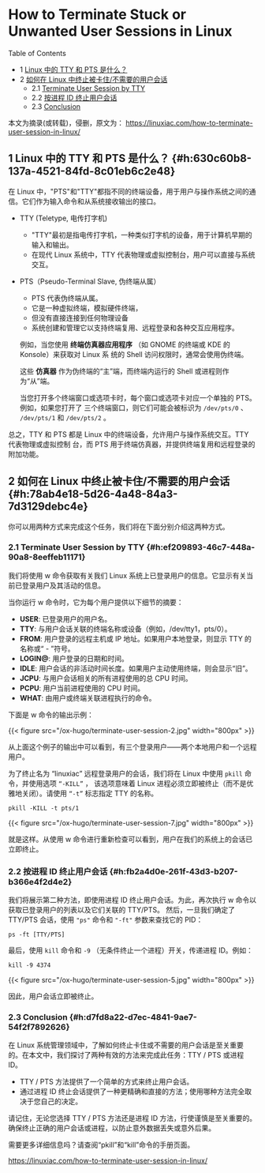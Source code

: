 # How to Terminate Stuck or Unwanted User Sessions in Linux


<div class="ox-hugo-toc toc has-section-numbers">

<div class="heading">Table of Contents</div>

- <span class="section-num">1</span> [Linux 中的 TTY 和 PTS 是什么？](#h:630c60b8-137a-4521-84fd-8c01eb6c2e48)
- <span class="section-num">2</span> [如何在 Linux 中终止被卡住/不需要的用户会话](#h:78ab4e18-5d26-4a48-84a3-7d3129debc4e)
    - <span class="section-num">2.1</span> [Terminate User Session by TTY](#h:ef209893-46c7-448a-90a8-8eeffeb11171)
    - <span class="section-num">2.2</span> [按进程 ID 终止用户会话](#h:fb2a4d0e-261f-43d3-b207-b366e4f2d4e2)
    - <span class="section-num">2.3</span> [Conclusion](#h:d7fd8a22-d7ec-4841-9ae7-54f2f7892626)

</div>
<!--endtoc-->


本文为摘录(或转载)，侵删，原文为： https://linuxiac.com/how-to-terminate-user-session-in-linux/



## <span class="section-num">1</span> Linux 中的 TTY 和 PTS 是什么？ {#h:630c60b8-137a-4521-84fd-8c01eb6c2e48}

在 Linux 中，"PTS"和"TTY"都指不同的终端设备，用于用户与操作系统之间的通信。它们作为输入命令和从系统接收输出的接口。

-   TTY (Teletype, 电传打字机)
    -   "TTY"最初是指电传打字机，一种类似打字机的设备，用于计算机早期的输入和输出。
    -   在现代 Linux 系统中，TTY 代表物理或虚拟控制台，用户可以直接与系统交互。

-   PTS（Pseudo-Terminal Slave, 伪终端从属）

    -   PTS 代表伪终端从属。
    -   它是一种虚拟终端，模拟硬件终端，
    -   但没有直接连接到任何物理设备
    -   系统创建和管理它以支持终端复用、远程登录和各种交互应用程序。

    例如，当您使用 **终端仿真器应用程序** （如 GNOME 的终端或 KDE 的 Konsole）来获取对 Linux 系
    统的 Shell 访问权限时，通常会使用伪终端。

    这些 **仿真器** 作为伪终端的“主”端，而终端内运行的 Shell 或进程则作为“从”端。

    当您打开多个终端窗口或选项卡时，每个窗口或选项卡对应一个单独的 PTS。例如，如果您打开了
    三个终端窗口，则它们可能会被标识为 `/dev/pts/0` 、 `/dev/pts/1` 和 `/dev/pts/2` 。

总之，TTY 和 PTS 都是 Linux 中的终端设备，允许用户与操作系统交互。TTY 代表物理或虚拟控制
台，而 PTS 用于终端仿真器，并提供终端复用和远程登录的附加功能。


## <span class="section-num">2</span> 如何在 Linux 中终止被卡住/不需要的用户会话 {#h:78ab4e18-5d26-4a48-84a3-7d3129debc4e}

你可以用两种方式来完成这个任务，我们将在下面分别介绍这两种方式。


### <span class="section-num">2.1</span> Terminate User Session by TTY {#h:ef209893-46c7-448a-90a8-8eeffeb11171}

我们将使用 w 命令获取有关我们 Linux 系统上已登录用户的信息。它显示有关当前已登录用户及其活动的信息。

当你运行 w 命令时，它为每个用户提供以下细节的摘要：

-   **USER**: 已登录用户的用户名。
-   **TTY**: 与用户会话关联的终端名称或设备（例如，/dev/tty1，pts/0）。
-   **FROM**: 用户登录的远程主机或 IP 地址。如果用户本地登录，则显示 TTY 的名称或“ - ”符号。
-   **LOGIN@**: 用户登录的日期和时间。
-   **IDLE**: 用户会话的非活动时间长度。如果用户主动使用终端，则会显示“旧”。
-   **JCPU**: 与用户会话相关的所有进程使用的总 CPU 时间。
-   **PCPU**: 用户当前进程使用的 CPU 时间。
-   **WHAT**: 由用户或终端关联进程执行的命令。

下面是 w 命令的输出示例：

{{< figure src="/ox-hugo/terminate-user-session-2.jpg" width="800px" >}}

从上面这个例子的输出中可以看到，有三个登录用户——两个本地用户和一个远程用户。

为了终止名为 “linuxiac” 远程登录用户的会话，我们将在 Linux 中使用 `pkill` 命令，并使用选项 `“-KILL”` ，
该选项意味着 Linux 进程必须立即被终止（而不是优雅地关闭）。请使用 `“-t”` 标志指定 TTY 的名称。

`pkill -KILL -t pts/1`

{{< figure src="/ox-hugo/terminate-user-session-7.jpg" width="800px" >}}

就是这样。从使用 w 命令进行重新检查可以看到，用户在我们的系统上的会话已立即终止。


### <span class="section-num">2.2</span> 按进程 ID 终止用户会话 {#h:fb2a4d0e-261f-43d3-b207-b366e4f2d4e2}

我们将展示第二种方法，即使用进程 ID 终止用户会话。为此，再次执行 w 命令以获取已登录用户的列表以及它们关联的 TTY/PTS。
然后，一旦我们确定了 TTY/PTS 会话，使用 `"ps"` 命令和 `"-ft"` 参数来查找它的 PID：

`ps -ft [TTY/PTS]`

最后，使用 `kill` 命令和  `-9`  （无条件终止一个进程）开关，传递进程 ID。例如：

`kill -9 4374`

{{< figure src="/ox-hugo/terminate-user-session-5.jpg" width="800px" >}}

因此，用户会话立即被终止。


### <span class="section-num">2.3</span> Conclusion {#h:d7fd8a22-d7ec-4841-9ae7-54f2f7892626}

在 Linux 系统管理领域中，了解如何终止卡住或不需要的用户会话是至关重要的。在本文中，我们探讨了两种有效的方法来完成此任务：TTY / PTS 或进程 ID。

-   TTY / PTS 方法提供了一个简单的方式来终止用户会话。
-   通过进程 ID 终止会话提供了一种更精确和直接的方法；使用哪种方法完全取决于您自己的决定。

请记住，无论您选择 TTY / PTS 方法还是进程 ID 方法，行使谨慎是至关重要的。确保终止正确的用户会话或进程，以防止意外数据丢失或意外后果。

需要更多详细信息吗？请查阅“pkill”和“kill”命令的手册页面。

<https://linuxiac.com/how-to-terminate-user-session-in-linux/>

